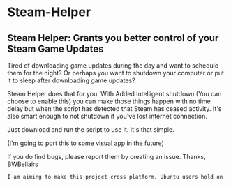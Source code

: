 # Steam-Helper
## Steam Helper: Grants you better control of your Steam Game Updates

Tired of downloading game updates during the day and want to schedule them for the night?
Or perhaps you want to shutdown your computer or put it to sleep after downloading game updates?

Steam Helper does that for you.
With Added Intelligent shutdown (You can choose to enable this) you can make those things happen
with no time delay but when the script has detected that Steam has ceased activity. It's also smart
enough to not shutdown if you've lost internet connection.

Just download and run the script to use it. It's that simple.

(I'm going to port this to some visual app in the future)

If you do find bugs, please report them by creating an issue.
Thanks, BWBellairs

`
I am aiming to make this project cross platform.
Ubuntu users hold on
`
